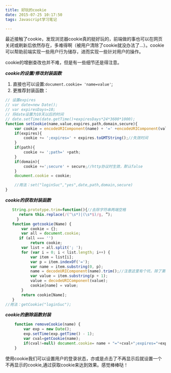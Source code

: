 ```yaml
---
title: 好玩的cookie
date: 2015-07-25 10:17:50
tags: Javascript学习笔记

---
```

最近接触了cookie，发现浏览器cookie真的挺好玩的，前端做的事也可以在网页关闭或刷新后依然存在，多难得啊（被用户清除了cookie就没办法了...）。cookie可以帮助前端实现一些用户行为储存，进而实现一些针对用户的操作。
<!--more-->
cookie的增删查改也并不难，但是有一些细节还是得注意。

***cookie的设置/修改封装函数***

1. 直接也可以设置:`document.cookie= 'name=value'`;
2. 更推荐封装函数：
```javascript
// 设置expires
// var date=new Date(); 
// var expiresDays=10; 
// 将date设置为10天以后的时间 
// date.setTime(date.getTime()+expiresDays*24*3600*1000); 
function setCookie(name,value,expires,path,domain,secure){
    var cookie = encodeURIComponent(name) + '=' +encodeURIComponent(value);
    if(expires){
        cookie += ';expires=' + expires.toGMTString();//失效时间
    }
    if(path){
        cookie += ';path=' +path;
    }
    if(domain){
        cookie +=';secure' + secure;//http协议时生效，默认false
    }
    document.cookie = cookie;

    //用法：set("loginSuc","yes",date,path,domain,secure)
}
```

***cookie的获取封装函数***

```javascript
   String.prototype.trim=function(){//去除字符串两端空格
      return this.replace(/(^\s*)|(\s*$)/g, ”); 
     }
   function getcookie(Name) {
       var cookie = {};
       var all = document.cookie;
      if (all === '')
           return cookie;
       var list = all.split('; ');
       for (var i = 0; i < list.length; i++) {
           var item = list[i];
           var p = item.indexOf('=');
           var name = item.substring(0, p);
           name = decodeURIComponent(name).trim();//注意这里有个坑，除了第一个name，后面的name前面都有一个空格，所以要处理掉前面的空格才行；
           var value = item.substring(p + 1);
           value = decodeURIComponent(value);
           cookie[name] = value;
       }
       return cookie[Name];
   }
//用法：getCookie("loginSuc");
```
***cookie的删除函数封装***
```javascript
    function removeCookie(name) { 
        var exp = new Date(); 
        exp.setTime(exp.getTime() - 1); 
        var cval=getCookie(name); 
        if(cval!=null) document.cookie= name + "="+cval+";expires="+exp.toGMTString(); 
    } 
```

使用cookie我们可以设置用户的登录状态，亦或是点击了不再显示后就设置一个不再显示的cookie,通过获取cookie来达到效果。感觉棒棒哒！